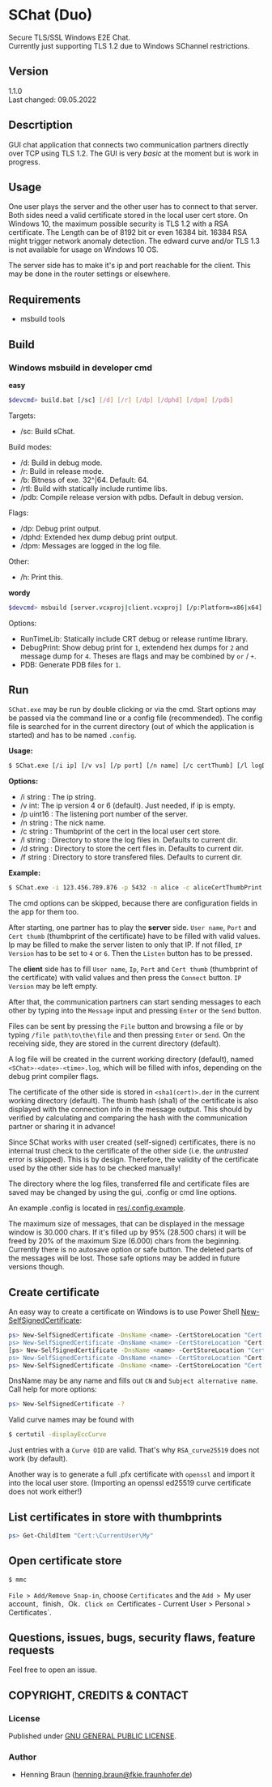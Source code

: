 # SChat (Duo)

Secure TLS/SSL Windows E2E Chat.  
Currently just supporting TLS 1.2 due to Windows SChannel restrictions.

## Version ##
1.1.0  
Last changed: 09.05.2022

## Descrtiption
GUI chat application that connects two communication partners directly over TCP using TLS 1.2.
The GUI is very *basic* at the moment but is work in progress.

## Usage
One user plays the server and the other user has to connect to that server.  
Both sides need a valid certificate stored in the local user cert store.
On Windows 10, the maximum possible security is TLS 1.2 with a RSA certificate. 
The Length can be of 8192 bit or even 16384 bit. 
16384 RSA might trigger network anomaly detection. 
The edward curve and/or TLS 1.3 is not available for usage on Windows 10 OS.

The server side has to make it's ip and port reachable for the client.
This may be done in the router settings or elsewhere.

## Requirements
- msbuild tools

## Build

### Windows msbuild in developer cmd
**easy**
```bash
$devcmd> build.bat [/sc] [/d] [/r] [/dp] [/dphd] [/dpm] [/pdb]
```
Targets:
- /sc: Build sChat.

Build modes:
- /d: Build in debug mode.
- /r: Build in release mode.
- /b: Bitness of exe. 32^|64. Default: 64.
- /rtl: Build with statically include runtime libs.
- /pdb: Compile release version with pdbs. Default in debug version.

Flags:
- /dp: Debug print output.
- /dphd: Extended hex dump debug print output.
- /dpm: Messages are logged in the log file.

Other:
- /h: Print this.


**wordy**
```bash
$devcmd> msbuild [server.vcxproj|client.vcxproj] [/p:Platform=x86|x64] [/p:Configuration=Debug|Release] [/p:RunTimeLib=Debug|Release] [/p:DebugPrint=(1|2|4)] [/p:PDB=0|1]
```
Options:
 - RunTimeLib: Statically include CRT debug or release runtime library.
 - DebugPrint: Show debug print for `1`, extendend hex dumps for `2` and message dump for `4`. 
   Theses are flags and may be combined by `or` / `+`.
 - PDB: Generate PDB files for `1`.

## Run
`SChat.exe` may be run by double clicking or via the cmd.
Start options may be passed via the command line or a config file (recommended).
The config file is searched for in the current directory (out of which the application is started) and has to be named `.config`.

**Usage:**
```bash
$ SChat.exe [/i ip] [/v vs] [/p port] [/n name] [/c certThumb] [/l logDir] [/d certDir] [/f fileDir]
```
**Options:**
 - /i string : The ip string.
 - /v int: The ip version 4 or 6 (default). Just needed, if ip is empty.
 - /p uint16 : The listening port number of the server.
 - /n string : The nick name.
 - /c string : Thumbprint of the cert in the local user cert store.
 - /l string : Directory to store the log files in. Defaults to current dir.
 - /d string : Directory to store the cert files in. Defaults to current dir.
 - /f string : Directory to store transfered files. Defaults to current dir.
 
**Example:**
```bash
$ SChat.exe -i 123.456.789.876 -p 5432 -n alice -c aliceCertThumbPrint
```

The cmd options can be skipped, because there are configuration fields in the app for them too.

After starting, one partner has to play the **server** side.
`User name`, `Port` and `Cert thumb` (thumbprint of the certificate) have to be filled with valid values.
Ip may be filled to make the server listen to only that IP.
If not filled, `IP Version` has to be set to `4` or `6`.
Then the `Listen` button has to be pressed.

The **client** side has to fill `User name`, `Ip`, `Port` and `Cert thumb` (thumbprint of the certificate) with valid values and then press the `Connect` button.
`IP Version` may be left empty.

After that, the communication partners can start sending messages to each other by typing into the `Message` input and pressing `Enter` or the `Send` button.

Files can be sent by pressing the `File` button and browsing a file or by typing `/file path\to\the\file` and then pressing `Enter` or `Send`.
On the receiving side, they are stored in the current directory (default).

A log file will be created in the current working directory (default), 
named `<SChat>-<date>-<time>.log`, 
which will be filled with infos, depending on the debug print compiler flags.

The certificate of the other side is stored in `<sha1(cert)>.der` in the current working directory (default).
The thumb hash (sha1) of the certificate is also displayed with the connection info in the message output.
This should by verified by calculating and comparing the hash with the communication partner or sharing it in advance!

Since SChat works with user created (self-signed) certificates, 
there is no internal trust check to the certificate of the other side (i.e. the *untrusted* error is skipped).
This is by design.
Therefore, the validity of the certificate used by the other side has to be checked manually!


The directory where the log files, transferred file and certificate files are saved may be changed by using the gui, .config or cmd line options.

An example .config is located in [res/.config.example](res/.config.example).

The maximum size of messages, that can be displayed in the message window is 30.000 chars.
If it's filled up by 95% (28.500 chars) it will be freed by 20% of the maximum Size (6.000) chars from the beginning.
Currently there is no autosave option or safe button.
The deleted parts of the messages will be lost.
Those safe options may be added in future versions though.


## Create certificate
An easy way to create a certificate on Windows is to use Power Shell [New-SelfSignedCertificate][1]:

```bash
ps> New-SelfSignedCertificate -DnsName <name> -CertStoreLocation "Cert:\CurrentUser\My\" -KeyAlgorithm RSA -KeyLength 8192 -HashAlgorithm SHA256
ps> New-SelfSignedCertificate -DnsName <name> -CertStoreLocation "Cert:\CurrentUser\My\" -KeyAlgorithm RSA -KeyLength (2048|4096|8192|16384) -HashAlgorithm (SHA256|SHA384|SHA512)
[ps> New-SelfSignedCertificate -DnsName <name> -CertStoreLocation "Cert:\CurrentUser\My\" -KeyAlgorithm RSA_curve25519 -CurveExport CurveName] // doesn't work
ps> New-SelfSignedCertificate -DnsName <name> -CertStoreLocation "Cert:\CurrentUser\My\" -KeyAlgorithm RSA_brainpoolP(256|384|512)r1 -CurveExport CurveName
ps> New-SelfSignedCertificate -DnsName <name> -CertStoreLocation "Cert:\CurrentUser\My\" -KeyAlgorithm ECDSA_nistP(256|384|521) -CurveExport CurveName
```
DnsName may be any name and fills out `CN` and `Subject alternative name`.  
Call help for more options:
```bash
ps> New-SelfSignedCertificate -?
```

Valid curve names may be found with 
```bash
$ certutil -displayEccCurve 
```
Just entries with a `Curve OID` are valid. 
That's why `RSA_curve25519` does not work (by default).

Another way is to generate a full .pfx certificate with `openssl` and import it into the local user store.
(Importing an openssl ed25519 curve certificate does not work either!)

[1]: https://docs.microsoft.com/en-us/powershell/module/pki/new-selfsignedcertificate?view=windowsserver2019-ps


## List certificates in store with thumbprints
```bash
ps> Get-ChildItem "Cert:\CurrentUser\My"
```

## Open certificate store
```bash
$ mmc
```
`File > Add/Remove Snap-in`, choose `Certificates` and the `Add > `My user account`, `finish`, `Ok`.
Click on `Certificates - Current User > Personal > Certificates`.


## Questions, issues, bugs, security flaws, feature requests
Feel free to open an issue.


## COPYRIGHT, CREDITS & CONTACT
### License
Published under [GNU GENERAL PUBLIC LICENSE](LICENSE).   

### Author
- Henning Braun ([henning.braun@fkie.fraunhofer.de](henning.braun@fkie.fraunhofer.de)) 
